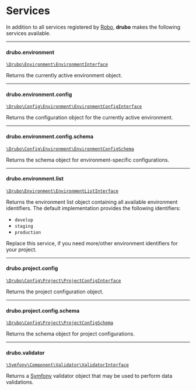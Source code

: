# Services

In addition to all services registered by [Robo][robo], **drubo** makes the 
following services available.

---

#### drubo.environment

[```\Drubo\Environment\EnvironmentInterface```][code.environmentinterface]

Returns the currently active environment object.

---

#### drubo.environment.config

[```\Drubo\Config\Environment\EnvironmentConfigInterface```][code.environmentconfiginterface]

Returns the configuration object for the currently active environment.

---

#### drubo.environment.config.schema

[```\Drubo\Config\Environment\EnvironmentConfigSchema```][code.environmentconfigschema]

Returns the schema object for environment-specific configurations.

---

#### drubo.environment.list

[```\Drubo\Environment\EnvironmentListInterface```][code.environmentlistinterface]

Returns the environment list object containing all available environment 
identifiers. The default implementation provides the following identifiers:

* ```develop```
* ```staging```
* ```production```

Replace this service, if you need more/other environment identifiers for your 
project.

---

#### drubo.project.config

[```\Drubo\Config\Project\ProjectConfigInterface```][code.projectconfiginterface]

Returns the project configuration object.

---

#### drubo.project.config.schema

[```\Drubo\Config\Project\ProjectConfigSchema```][code.projectconfigschema]

Returns the schema object for project configurations.

---

#### drubo.validator

[```\Symfony\Component\Validator\ValidatorInterface```][code.validatorinterace] 

Returns a [Symfony][symfony] validator object that may be used to perform data 
validations.

[code.environmentconfiginterface]: ../src/Config/Environment/EnvironmentConfigInterface.php
[code.environmentconfigschema]: ../src/Config/Environment/EnvironmentConfigSchema.php
[code.environmentinterface]: ../src/Environment/EnvironmentInterface.php
[code.environmentlistinterface]: ../src/Environment/EnvironmentListInterface.php
[code.projectconfiginterface]: ../src/ConfigProject/ProjectConfigInterface.php
[code.projectconfigschema]: ../src/ConfigProject/ProjectConfigSchema.php
[code.validatorinterace]: https://github.com/symfony/validator/blob/master/Validator/ValidatorInterface.php
[robo]: http://robo.li/
[symfony]: https://symfony.com/

